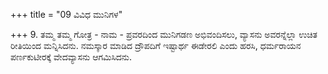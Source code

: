 +++
title = "09 ವಿವಿಧ ಮುನಿಗಳ"

+++
9. ತಮ್ಮ ತಮ್ಮ ಗೋತ್ರ - ನಾಮ - ಪ್ರವರದಿಂದ ಮುನಿಗಡಣ ಅಭಿವಂದಿಸಲು, ವ್ಯಾಸನು ಅವರನ್ನೆಲ್ಲಾ ಉಚಿತ ರೀತಿಯಿಂದ ಮನ್ನಿಸಿದನು. ನಮಸ್ಕಾರ ಮಾಡಿದ ದ್ರೌಪದಿಗೆ ಇಷ್ಟಾರ್ಥ ಈಡೇರಲಿ ಎಂದು ಹರಸಿ, ಧರ್ಮರಾಯನ ಪರ್ಣಕುಟೀರಕ್ಕೆ ವೇದವ್ಯಾಸನು ಆಗಮಿಸಿದನು.